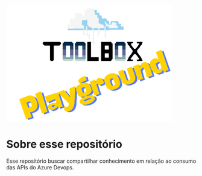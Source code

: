 ![Toolbox](imgs/toolbox-playground.png)

# Sobre esse repositório
Esse repositório buscar compartilhar conhecimento em relação ao consumo das APIs do Azure Devops.
